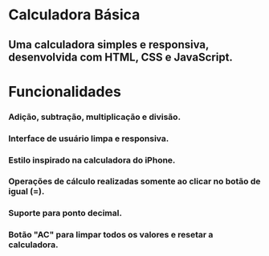 # Calculadora Básica
## Uma calculadora simples e responsiva, desenvolvida com HTML, CSS e JavaScript.

# Funcionalidades
### Adição, subtração, multiplicação e divisão.
### Interface de usuário limpa e responsiva.
### Estilo inspirado na calculadora do iPhone.
### Operações de cálculo realizadas somente ao clicar no botão de igual (=).
### Suporte para ponto decimal.
### Botão "AC" para limpar todos os valores e resetar a calculadora.
